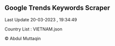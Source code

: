 

## Google Trends Keywords Scraper 
 
Last Update 20-03-2023 , 19:34:49

Country List :
VIETNAM.json



© Abdul Muttaqin 
